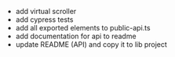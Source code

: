 * add virtual scroller
* add cypress tests
* add all exported elements to public-api.ts
* add documentation for api to readme
* update README (API) and copy it to lib project
